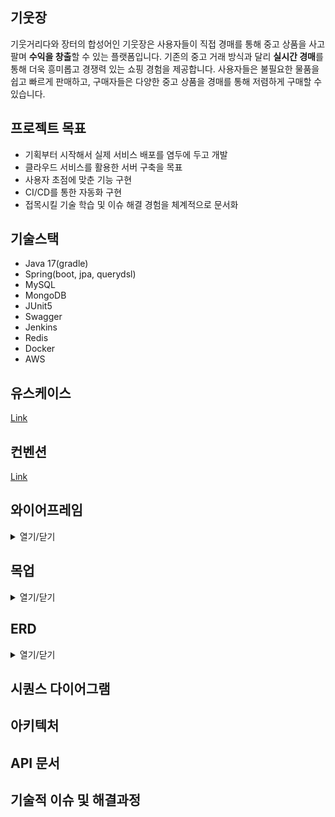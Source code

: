 ## 기웃장
기웃거리다와 장터의 합성어인 기웃장은 사용자들이 직접 경매를 통해 중고 상품을 사고팔며 **수익을 창출**할 수 있는 플랫폼입니다. 기존의 중고 거래 방식과 달리 **실시간 경매**를 통해 더욱 흥미롭고 경쟁력 있는 쇼핑 경험을 제공합니다. 사용자들은 불필요한 물품을 쉽고 빠르게 판매하고, 구매자들은 다양한 중고 상품을 경매를 통해 저렴하게 구매할 수 있습니다.

## 프로젝트 목표
* 기획부터 시작해서 실제 서비스 배포를 염두에 두고 개발
* 클라우드 서비스를 활용한 서버 구축을 목표
* 사용자 초점에 맞춘 기능 구현
* CI/CD를 통한 자동화 구현
* 접목시킬 기술 학습 및 이슈 해결 경험을 체계적으로 문서화

## 기술스택
* Java 17(gradle)
* Spring(boot, jpa, querydsl)
* MySQL
* MongoDB
* JUnit5
* Swagger
* Jenkins
* Redis
* Docker
* AWS

## 유스케이스
[Link](https://github.com/songbyhyeok/2024-giwoot-jang/wiki/%EC%9C%A0%EC%A6%88%EC%BC%80%EC%9D%B4%EC%8A%A4)

## 컨벤션
[Link](https://github.com/songbyhyeok/2024-giwoot-jang/wiki/%EC%BB%A8%EB%B2%A4%EC%85%98)

## 와이어프레임
<details>
<summary>열기/닫기</summary>
<div markdown="1">       
  
![wireframe](https://github.com/user-attachments/assets/b8dd4065-dea4-411a-95a1-09689f4f5185)

</div>
</details>

## 목업
<details>
<summary>열기/닫기</summary>
<div markdown="1">       
  
![mockup](https://github.com/user-attachments/assets/4edaf5da-d402-4771-88a0-25b4ca874fad)

</div>
</details>

## ERD
<details>
<summary>열기/닫기</summary>
<div markdown="1">       
  
![Giwoot-jang-ERD](https://github.com/user-attachments/assets/48b701a2-cd2e-4f43-a77f-75a3e3b5491a)

</div>
</details>

## 시퀀스 다이어그램

## 아키텍처

## API 문서

## 기술적 이슈 및 해결과정

